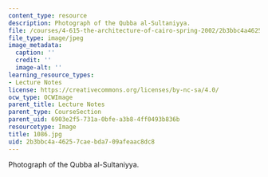```yaml
---
content_type: resource
description: Photograph of the Qubba al-Sultaniyya.
file: /courses/4-615-the-architecture-of-cairo-spring-2002/2b3bbc4a46257caebda709afeaac8dc8_1086.jpg
file_type: image/jpeg
image_metadata:
  caption: ''
  credit: ''
  image-alt: ''
learning_resource_types:
- Lecture Notes
license: https://creativecommons.org/licenses/by-nc-sa/4.0/
ocw_type: OCWImage
parent_title: Lecture Notes
parent_type: CourseSection
parent_uid: 6903e2f5-731a-0bfe-a3b8-4ff0493b836b
resourcetype: Image
title: 1086.jpg
uid: 2b3bbc4a-4625-7cae-bda7-09afeaac8dc8
---
```

Photograph of the Qubba al-Sultaniyya.